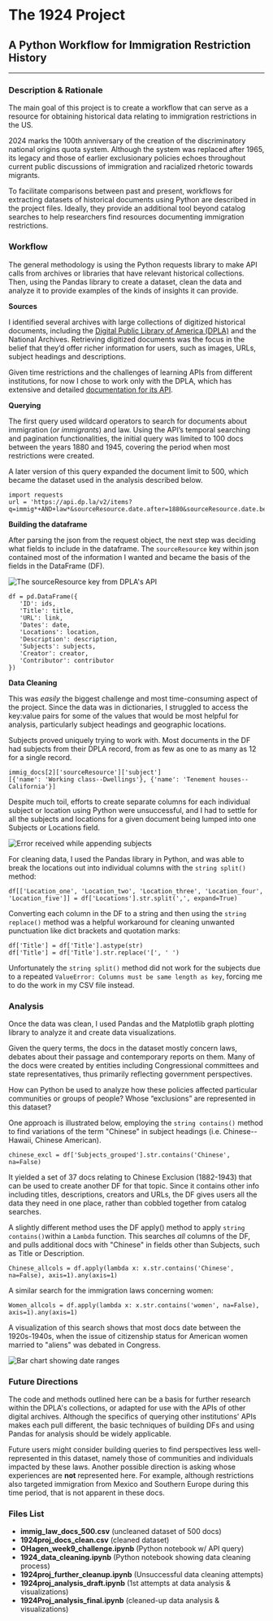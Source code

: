 # The 1924 Project
## A Python Workflow for Immigration Restriction History
---
### Description & Rationale 
The main goal of this project is to create a workflow that can serve as a resource for obtaining historical data relating to immigration restrictions in the US. 

2024 marks the 100th anniversary of the creation of the discriminatory national origins quota system. Although the system was replaced after 1965, its legacy and those of earlier exclusionary policies echoes throughout current public discussions of immigration and racialized rhetoric towards migrants. 

To facilitate comparisons between past and present, workflows for extracting datasets of historical documents using Python are described in the project files. Ideally, they provide an additional tool beyond catalog searches to help researchers find resources documenting immigration restrictions.     

### Workflow
The general methodology is using the Python requests library to make API calls from archives or libraries that have relevant historical collections. Then, using the Pandas library to create a dataset, clean the data and analyze it to provide examples of the kinds of insights it can provide.

**Sources**

I identified several archives with large collections of digitized historical documents, including the [Digital Public Library of America (DPLA)](https://dp.la/browse-by-topic/immigration-since-1840) and the National Archives. Retrieving digitized documents was the focus in the belief that they’d offer richer information for users, such as images, URLs, subject headings and descriptions. 

Given time restrictions and the challenges of learning APIs from different institutions, for now I chose to work only with the DPLA, which has extensive and detailed [documentation for its API](https://pro.dp.la/developers/api-codex). 

**Querying** 

The first query used wildcard operators to search for documents about immigration (*or immigrants*) and law. Using the API’s temporal searching and pagination functionalities, the initial query was limited to 100 docs between the years 1880 and 1945, covering the period when most restrictions were created. 

A later version of this query expanded the document limit to 500, which became the dataset used in the analysis described below. 

```
import requests
url = 'https://api.dp.la/v2/items?q=immig*+AND+law*&sourceResource.date.after=1880&sourceResource.date.before=1945&page_size=100&api_key=7e794707ae677b5eb408334e9e6cc16e'
```
**Building the dataframe**

After parsing the json from the request object, the next step was deciding what fields to include in the dataframe. The `sourceResource` key within json contained most of the information I wanted and became the basis of the fields in the DataFrame (DF).

![The sourceResource key from DPLA's API](Source_resource.png)

```
df = pd.DataFrame({
   'ID': ids,
   'Title': title,
   'URL': link,
   'Dates': date,
   'Locations': location,
   'Description': description,
   'Subjects': subjects,
   'Creator': creator,
   'Contributor': contributor
})
```

**Data Cleaning**

This was *easily* the biggest challenge and most time-consuming aspect of the project. Since the data was in dictionaries, I struggled to access the key:value pairs for some of the values that would be most helpful for analysis, particularly subject headings and geographic locations. 

Subjects proved uniquely trying to work with. Most documents in the DF had subjects from their DPLA record, from as few as one to as many as 12 for a single record.
```
immig_docs[2]['sourceResource']['subject']
[{'name': 'Working class--Dwellings'}, {'name': 'Tenement houses--California'}]
```
Despite much toil, efforts to create separate columns for each individual subject or location using Python were unsuccessful, and I had to settle for all the subjects and locations for a given document being lumped into one Subjects or Locations field.

![Error received while appending subjects](Subject_troubles.png)

For cleaning data, I used the Pandas library in Python, and was able to break the locations out into individual columns with the `string split()` method: 

```
df[['Location_one', 'Location_two', 'Location_three', 'Location_four', 'Location_five']] = df['Locations'].str.split(',', expand=True)
```

Converting each column in the DF to a string and then using the `string replace()` method was a helpful workaround for cleaning unwanted punctuation like dict brackets and quotation marks: 

```
df['Title'] = df['Title'].astype(str)
df['Title'] = df['Title'].str.replace('[', ' ')
```

Unfortunately the `string split()` method did not work for the subjects due to a repeated `ValueError: Columns must be same length as key`, forcing me to do the work in my CSV file instead. 

### Analysis 

Once the data was clean, I used Pandas and the Matplotlib graph plotting library to analyze it and create data visualizations. 

Given the query terms, the docs in the dataset mostly concern laws, debates about their passage and contemporary reports on them. Many of the docs were created by entities including Congressional committees and state representatives, thus primarily reflecting government perspectives. 

How can Python be used to analyze how these policies affected particular communities or groups of people? Whose “exclusions” are represented in this dataset?

One approach is illustrated below, employing the `string contains()` method to find variations of the term "Chinese" in subject headings (i.e. Chinese--Hawaii, Chinese American). 

```
chinese_excl = df['Subjects_grouped'].str.contains('Chinese', na=False)
```

It yielded a set of 37 docs relating to Chinese Exclusion (1882-1943) that can be used to create another DF for that topic. Since it contains other info including titles, descriptions, creators and URLs, the DF gives users all the data they need in one place, rather than cobbled together from catalog searches.

A slightly different method uses the DF apply() method to apply `string contains()`within a `Lambda` function. This searches *all* columns of the DF, and pulls additional docs with "Chinese" in fields other than Subjects, such as Title or Description.

```
Chinese_allcols = df.apply(lambda x: x.str.contains('Chinese', na=False), axis=1).any(axis=1)
```

A similar search for the immigration laws concerning women:

```
Women_allcols = df.apply(lambda x: x.str.contains('women', na=False), axis=1).any(axis=1)
```

A visualization of this search shows that most docs date between the 1920s-1940s, when the issue of citizenship status for American women married to "aliens" was debated in Congress.

![Bar chart showing date ranges](Women_docs_dates.png)

### Future Directions

The code and methods outlined here can be a basis for further research within the DPLA's collections, or adapted for use with the APIs of other digital archives. Although the specifics of querying other institutions' APIs makes each pull different, the basic techniques of building DFs and using Pandas for analysis should be widely applicable.

Future users might consider building queries to find perspectives less well-represented in this dataset, namely those of communities and individuals impacted by these laws. Another possible direction is asking whose experiences are **not** represented here. For example, although restrictions also targeted immigration from Mexico and Southern Europe during this time period, that is not apparent in these docs.   

### Files List

- **immig_law_docs_500.csv** (uncleaned dataset of 500 docs)
- **1924proj_docs_clean.csv** (cleaned dataset)
- **OHagen_week9_challenge.ipynb** (Python notebook w/ API query)
- **1924_data_cleaning.ipynb**  (Python notebook showing data cleaning process)
- **1924proj_further_cleanup.ipynb** (Unsuccessful data cleaning attempts)
- **1924proj_analysis_draft.ipynb** (1st attempts at data analysis & visualizations)
- **1924Proj_analysis_final.ipynb** (cleaned-up data analysis & visualizations) 
